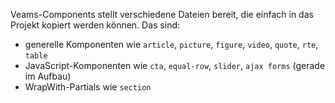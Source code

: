 Veams-Components stellt verschiedene Dateien bereit, die einfach in das Projekt kopiert werden können. Das sind: 

- generelle Komponenten wie `article`, `picture`, `figure`, `video`, `quote`, `rte`, `table`
- JavaScript-Komponenten wie `cta`, `equal-row`, `slider`, `ajax forms` (gerade im Aufbau)
- WrapWith-Partials wie `section`